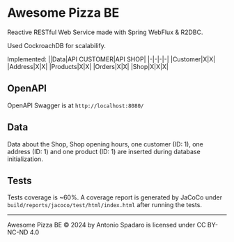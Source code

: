 # Awesome Pizza BE

Reactive RESTful Web Service made with Spring WebFlux & R2DBC.

Used CockroachDB for scalabilify.

Implemented:
||Data|API CUSTOMER|API SHOP|
|-|-|-|-|
|Customer|X|X|
|Address|X|X|
|Products|X|X|
|Orders|X|X|
|Shop|X|X|X|

## OpenAPI

OpenAPI Swagger is at `http://localhost:8080/`

## Data

Data about the Shop, Shop opening hours, one customer (ID: 1), one address (ID: 1) and one product (ID: 1) are inserted during database initialization.

## Tests

Tests coverage is ~60%. A coverage report is generated by JaCoCo under `build/reports/jacoco/test/html/index.html` after running the tests.

---
Awesome Pizza BE © 2024 by Antonio Spadaro is licensed under CC BY-NC-ND 4.0

